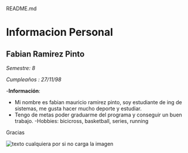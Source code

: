 README.md

# **Informacion Personal**

## **Fabian Ramirez Pinto**

*Semestre: 8*


*Cumpleaños : 27/11/98*

-**Información**:
 - Mi nombre es fabian mauricio ramirez pinto, soy estudiante de ing de sistemas, me gusta hacer mucho deporte y estudiar.
 - Tengo de metas poder graduarme del programa y conseguir un buen trabajo.
 -Hobbies: bicicross, basketball, series, running
 
 
 
 Gracias
 
 
 ![texto cualquiera por si no carga la imagen](https://www.vanguardia.com/binrepository/1200x800/0c86/1200d628/upper-right/12204/CHLB/el_departamental_de_bicicross_baja_el_telon_VL449729_MG18114493.jpg)
 
 

